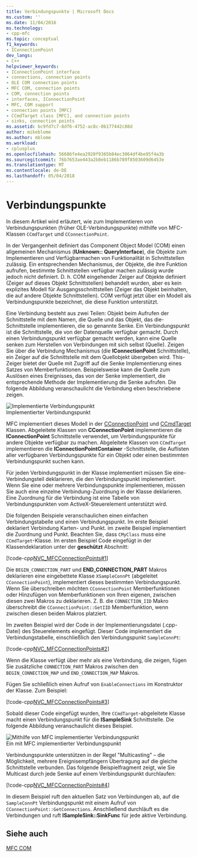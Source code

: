 ```yaml
---
title: Verbindungspunkte | Microsoft Docs
ms.custom: ''
ms.date: 11/04/2016
ms.technology:
- cpp-mfc
ms.topic: conceptual
f1_keywords:
- IConnectionPoint
dev_langs:
- C++
helpviewer_keywords:
- IConnectionPoint interface
- connections, connection points
- OLE COM connection points
- MFC COM, connection points
- COM, connection points
- interfaces, IConnectionPoint
- MFC, COM support
- connection points [MFC]
- CCmdTarget class [MFC], and connection points
- sinks, connection points
ms.assetid: bc9fd7c7-8df6-4752-ac8c-0b177442c88d
author: mikeblome
ms.author: mblome
ms.workload:
- cplusplus
ms.openlocfilehash: 56686fe4ea2920f9365b84ec3064df4be95f4a3b
ms.sourcegitcommit: 76b7653ae443a2b8eb1186b789f8503609d6453e
ms.translationtype: MT
ms.contentlocale: de-DE
ms.lasthandoff: 05/04/2018
---
```

# <a name="connection-points"></a>Verbindungspunkte
In diesem Artikel wird erläutert, wie zum Implementieren von Verbindungspunkten (früher OLE-Verbindungspunkte) mithilfe von MFC-Klassen `CCmdTarget` und `CConnectionPoint`.  
  
 In der Vergangenheit definiert das Component Object Model (COM) einen allgemeinen Mechanismus (**IUnknown:: QueryInterface**), die Objekte zum Implementieren und Verfügbarmachen von Funktionalität in Schnittstellen zulässig. Ein entsprechenden Mechanismus, der Objekte, die ihre Funktion aufrufen, bestimmte Schnittstellen verfügbar machen zulässig wurde jedoch nicht definiert. D. h. COM eingehender Zeiger auf Objekte definiert (Zeiger auf dieses Objekt Schnittstellen) behandelt wurden, aber es kein explizites Modell für Ausgangsschnittstellen (Zeiger das Objekt beinhalten, die auf andere Objekte Schnittstellen). COM verfügt jetzt über ein Modell als Verbindungspunkte bezeichnet, die diese Funktion unterstützt.  
  
 Eine Verbindung besteht aus zwei Teilen: Objekt beim Aufrufen der Schnittstelle mit dem Namen, die Quelle und das Objekt, das die-Schnittstelle implementieren, die so genannte Senke. Ein Verbindungspunkt ist die Schnittstelle, die von der Datenquelle verfügbar gemacht. Durch einen Verbindungspunkt verfügbar gemacht werden, kann eine Quelle senken zum Herstellen von Verbindungen mit sich selbst (Quelle). Zeigen Sie über die Verbindung Mechanismus (die **IConnectionPoint** Schnittstelle), ein Zeiger auf die Schnittstelle mit dem Quellobjekt übergeben wird. This-Zeiger bietet der Quelle mit Zugriff auf die Senke Implementierung eines Satzes von Memberfunktionen. Beispielsweise kann die Quelle zum Auslösen eines Ereignisses, das von der Senke implementiert, die entsprechende Methode der Implementierung die Senke aufrufen. Die folgende Abbildung veranschaulicht die Verbindung eben beschriebene zeigen.  
  
 ![Implementierte Verbindungspunkt](../mfc/media/vc37lh1.gif "vc37lh1")  
Implementierter Verbindungspunkt  
  
 MFC implementiert dieses Modell in der [CConnectionPoint](../mfc/reference/cconnectionpoint-class.md) und [CCmdTarget](../mfc/reference/ccmdtarget-class.md) Klassen. Abgeleitete Klassen von **CConnectionPoint** implementieren die **IConnectionPoint** Schnittstelle verwendet, um Verbindungspunkte für andere Objekte verfügbar zu machen. Abgeleitete Klassen von `CCmdTarget` implementieren die **IConnectionPointContainer** -Schnittstelle, die Auflisten aller verfügbaren Verbindungspunkte für ein Objekt oder einen bestimmten Verbindungspunkt suchen kann.  
  
 Für jeden Verbindungspunkt in der Klasse implementiert müssen Sie eine-Verbindungsteil deklarieren, die den Verbindungspunkt implementiert. Wenn Sie eine oder mehrere Verbindungspunkte implementieren, müssen Sie auch eine einzelne Verbindung-Zuordnung in der Klasse deklarieren. Eine Zuordnung für die Verbindung ist eine Tabelle von Verbindungspunkten vom ActiveX-Steuerelement unterstützt wird.  
  
 Die folgenden Beispiele veranschaulichen einen einfachen Verbindungstabelle und einen Verbindungspunkt. Im erste Beispiel deklariert Verbindung Karten- und Punkt. im zweite Beispiel implementiert die Zuordnung und Punkt. Beachten Sie, dass `CMyClass` muss eine `CCmdTarget`-Klasse. Im ersten Beispiel Code eingefügt in der Klassendeklaration unter der **geschützt** Abschnitt:  
  
 [!code-cpp[NVC_MFCConnectionPoints#1](../mfc/codesnippet/cpp/connection-points_1.h)]  
  
 Die `BEGIN_CONNECTION_PART` und **END_CONNECTION_PART** Makros deklarieren eine eingebettete Klasse `XSampleConnPt` (abgeleitet `CConnectionPoint`), implementiert dieses bestimmten Verbindungspunkt. Wenn Sie überschreiben möchten `CConnectionPoint` Memberfunktionen oder Hinzufügen von Memberfunktionen von Ihren eigenen, zwischen diesen zwei Makros zu deklarieren. Z. B. die `CONNECTION_IID` Makro überschreibt die `CConnectionPoint::GetIID` Memberfunktion, wenn zwischen diesen beiden Makros platziert.  
  
 Im zweiten Beispiel wird der Code in der Implementierungsdatei (.cpp-Datei) des Steuerelements eingefügt. Dieser Code implementiert die Verbindungstabelle, einschließlich den Verbindungspunkt `SampleConnPt`:  
  
 [!code-cpp[NVC_MFCConnectionPoints#2](../mfc/codesnippet/cpp/connection-points_2.cpp)]  
  
 Wenn die Klasse verfügt über mehr als eine Verbindung, die zeigen, fügen Sie zusätzliche `CONNECTION_PART` Makros zwischen den `BEGIN_CONNECTION_MAP` und `END_CONNECTION_MAP` Makros.  
  
 Fügen Sie schließlich einen Aufruf von `EnableConnections` im Konstruktor der Klasse. Zum Beispiel:  
  
 [!code-cpp[NVC_MFCConnectionPoints#3](../mfc/codesnippet/cpp/connection-points_3.cpp)]  
  
 Sobald dieser Code eingefügt wurden, Ihre `CCmdTarget`-abgeleitete Klasse macht einen Verbindungspunkt für die **ISampleSink** Schnittstelle. Die folgende Abbildung veranschaulicht dieses Beispiel.  
  
 ![Mithilfe von MFC implementierter Verbindungspunkt](../mfc/media/vc37lh2.gif "vc37lh2")  
Ein mit MFC implementierter Verbindungspunkt  
  
 Verbindungspunkte unterstützen in der Regel "Multicasting" – die Möglichkeit, mehrere Ereignisempfängern Übertragung auf die gleiche Schnittstelle verbunden. Das folgende Beispielfragment zeigt, wie Sie Multicast durch jede Senke auf einem Verbindungspunkt durchlaufen:  
  
 [!code-cpp[NVC_MFCConnectionPoints#4](../mfc/codesnippet/cpp/connection-points_4.cpp)]  
  
 In diesem Beispiel ruft den aktuellen Satz von Verbindungen ab, auf die `SampleConnPt` Verbindungspunkt mit einem Aufruf von `CConnectionPoint::GetConnections`. Anschließend durchläuft es die Verbindungen und ruft **ISampleSink::SinkFunc** für jede aktive Verbindung.  
  
## <a name="see-also"></a>Siehe auch  
 [MFC COM](../mfc/mfc-com.md)


